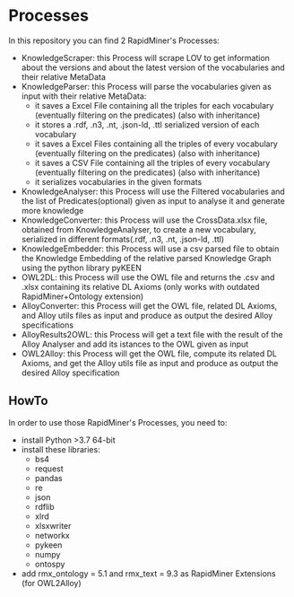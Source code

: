 # Processes
In this repository you can find 2 RapidMiner's Processes:
 - KnowledgeScraper: this Process will scrape LOV to get information about the versions and about the latest version of the vocabularies and their relative MetaData
 - KnowledgeParser: this Process will parse the vocabularies given as input with their relative MetaData:
    - it saves a Excel File containing all the triples for each vocabulary (eventually filtering on the predicates) (also with inheritance)
    - it stores a .rdf, .n3, .nt, .json-ld, .ttl serialized version of each vocabulary
    - it saves a Excel Files containing all the triples of every vocabulary (eventually filtering on the predicates) (also with inheritance)
    - it saves a CSV File containing all the triples of every vocabulary (eventually filtering on the predicates) (also with inheritance)
    - it serializes vocabularies in the given formats
 - KnowledgeAnalyser: this Process will use the Filtered vocabularies and the list of Predicates(optional) given as input to analyse it and generate more knowledge
 - KnowledgeConverter: this Process will use the CrossData.xlsx file, obtained from KnowledgeAnalyser, to create a new vocabulary, serialized in different formats(.rdf, .n3, .nt, .json-ld, .ttl)
 - KnowledgeEmbedder: this Process will use a csv parsed file to obtain the Knowledge Embedding of the relative parsed Knowledge Graph using the python library pyKEEN
 - OWL2DL: this Process will use the OWL file and returns the .csv and .xlsx containing its relative DL Axioms (only works with outdated RapidMiner+Ontology extension)
 - AlloyConverter: this Process will get the OWL file, related DL Axioms, and Alloy utils files as input and produce as output the desired Alloy specifications
 - AlloyResults2OWL: this Process will get a text file with the result of the Alloy Analyser and add its istances to the OWL given as input
 - OWL2Alloy: this Process will get the OWL file, compute its related DL Axioms, and get the Alloy utils file as input and produce as output the desired Alloy specification

## HowTo
In order to use those RapidMiner's Processes, you need to:
 - install Python >3.7 64-bit
 - install these libraries:
    - bs4
    - request
    - pandas
    - re
    - json
    - rdflib
    - xlrd
    - xlsxwriter
    - networkx
    - pykeen
    - numpy
    - ontospy
  - add rmx_ontology = 5.1 and rmx_text = 9.3 as RapidMiner Extensions (for OWL2Alloy)